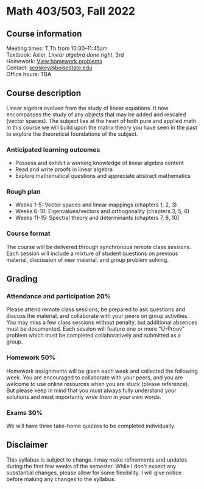 # Math 403/503, Fall 2022

## Course information

Meeting times: T,Th from 10:30&ndash;11:45am  
Textbook: Axler, *Linear algebra done right*, 3rd  
Homework: [View homework problems](homework)  
Contact: scoskey@boisestate.edu  
Office hours: TBA

## Course description

Linear algebra evolved from the study of linear equations. It now encompasses the study of any objects that may be added and rescaled (vector spaces). The subject lies at the heart of both pure and applied math. In this course we will build upon the matrix theory you have seen in the past to explore the theoretical foundations of the subject.

### Anticipated learning outcomes

* Possess and exhibit a working knowledge of linear algebra content
* Read and write proofs in linear algebra
* Explore mathematical questions and appreciate abstract mathematics

### Rough plan

* Weeks 1-5: Vector spaces and linear mappings (chapters 1, 2, 3)
* Weeks 6-10: Eigenvalues/vectors and orthogonality (chapters 3, 5, 6)
* Weeks 11-15: Spectral theory and determinants (chapters 7, 8, 10)

### Course format

The course will be delivered through synchronous remote class sessions. Each session will include a mixture of student questions on previous material, discussion of new material, and group problem solving.

## Grading

### Attendance and participation 20%

Please attend remote class sessions, be prepared to ask questions and discuss the material, and collaborate with your peers on group activities. You may miss a few class sessions without penalty, but additional absences must be documented. Each session will feature one or more "U-Proov" problem which must be completed collaboratively and submitted as a group.

### Homework 50%

Homework assignments will be given each week and collected the following week. You are encouraged to collaborate with your peers, and you are welcome to use online resources when you are stuck (please reference). But please keep in mind that you must always fully understand your solutions and most importantly *write them in your own words*.

### Exams 30%

We will have three take-home quizzes to be completed individually.

## Disclaimer

This syllabus is subject to change. I may make refinements and updates during the first few weeks of the semester. While I don't expect any substantial changes, please allow for some flexibility. I will give notice before making any changes to the syllabus.